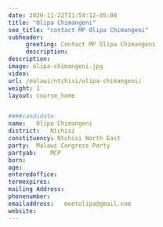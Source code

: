 ```yaml
---
date: 2020-11-22T11:54:12-05:00
title: "Olipa Chimangeni"
seo_title: "contact MP Olipa Chimangeni"
subheader:
     greeting: Contact MP Olipa Chimangeni
     description: 
description: 
image: olipa-chimangeni.jpg
video: 
url: /malawi/ntchisi/olipa-chimangeni/
weight: 1
layout: course_home


####candidate
name:	Olipa Chimangeni
district:	Ntchisi
constituency: Ntchisi North East
party:	Malawi Congress Party
partyab:	MCP
born:
age: 
enteredoffice:	
termexpires:	
mailing Address:
phonenumber:	
emailaddress:	meetolipa@gmail.com
website:	
---
```


